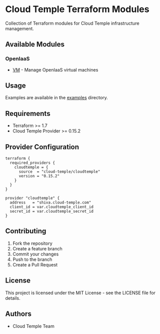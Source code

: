 # Cloud Temple Terraform Modules

Collection of Terraform modules for Cloud Temple infrastructure management.

## Available Modules

### OpenIaaS
- [VM](modules/iaas_opensource/vm/README.md) - Manage OpenIaaS virtual machines

## Usage

Examples are available in the [examples](examples) directory.

## Requirements

- Terraform >= 1.7
- Cloud Temple Provider >= 0.15.2

## Provider Configuration

```hcl
terraform {
  required_providers {
    cloudtemple = {
      source  = "cloud-temple/cloudtemple"
      version = "0.15.2"
    }
  }
}

provider "cloudtemple" {
  address   = "shiva.cloud-temple.com"
  client_id = var.cloudtemple_client_id
  secret_id = var.cloudtemple_secret_id
}
```

## Contributing

1. Fork the repository
2. Create a feature branch
3. Commit your changes
4. Push to the branch
5. Create a Pull Request

## License

This project is licensed under the MIT License - see the LICENSE file for details.

## Authors

- Cloud Temple Team

